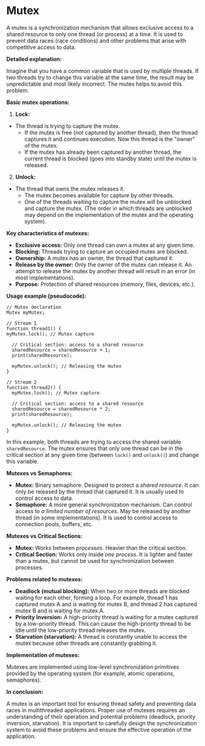 # Mutex 
A mutex is a synchronization mechanism that allows exclusive access to a shared resource to only one thread (or process) at a time.  It is used to prevent data races (race conditions) and other problems that arise with competitive access to data.

**Detailed explanation:**

Imagine that you have a common variable that is used by multiple threads. If two threads try to change this variable at the same time, the result may be unpredictable and most likely incorrect.  The mutex helps to avoid this problem.

**Basic mutex operations:**

1. **Lock:**
* The thread is trying to capture the mutex.
    * If the mutex is free (not captured by another thread), then the thread captures it and continues execution.  Now this thread is the "owner" of the mutex.
    * If the mutex has already been captured by another thread, the current thread is blocked (goes into standby state) until the mutex is released.

2. **Unlock:**
* The thread that owns the mutex releases it.
    * The mutex becomes available for capture by other threads.
    * One of the threads waiting to capture the mutex will be unblocked and capture the mutex.  (The order in which threads are unblocked may depend on the implementation of the mutex and the operating system).

**Key characteristics of mutexes:**

* **Exclusive access:** Only one thread can own a mutex at any given time.
* **Blocking:** Threads trying to capture an occupied mutex are blocked.
* **Ownership:** A mutex has an owner, the thread that captured it.
* **Release by the owner:** Only the owner of the mutex can release it.  An attempt to release the mutex by another thread will result in an error (in most implementations).
* **Purpose:** Protection of shared resources (memory, files, devices, etc.).

**Usage example (pseudocode):**

```
// Mutex declaration
Mutex myMutex;

// Stream 1
function thread1() {
myMutex.lock(); // Mutex capture

  // Critical section: access to a shared resource
  sharedResource = sharedResource + 1;
  print(sharedResource);

  myMutex.unlock(); // Releasing the mutex
}

// Stream 2
function thread2() {
  myMutex.lock(); // Mutex capture

  // Critical section: access to a shared resource
  sharedResource = sharedResource * 2;
  print(sharedResource);

  myMutex.unlock(); // Releasing the mutex
}
```

In this example, both threads are trying to access the shared variable `sharedResource`. The mutex ensures that only one thread can be in the critical section at any given time (between `lock()` and `unlock()`) and change this variable.

**Mutexes vs Semaphores:**

* **Mutex:** Binary semaphore.  Designed to protect a *shared resource*.  It can only be released by the thread that captured it.  It is usually used to control access to data.
* **Semaphore:** A more general synchronization mechanism.  Can control access to *a limited number of resources*. May be released by another thread (in some implementations). It is used to control access to connection pools, buffers, etc.

**Mutexes vs Critical Sections:**

* **Mutex:** Works between *processes*.  Heavier than the critical section.
* **Critical Section:** Works only inside *one process*.  It is lighter and faster than a mutex, but cannot be used for synchronization between processes.

**Problems related to mutexes:**

* **Deadlock (mutual blocking):** When two or more threads are blocked waiting for each other, forming a loop. For example, thread 1 has captured mutex A and is waiting for mutex B, and thread 2 has captured mutex B and is waiting for mutex A.
* **Priority Inversion:** A high-priority thread is waiting for a mutex captured by a low-priority thread. This can cause the high-priority thread to be idle until the low-priority thread releases the mutex.
* **Starvation (starvation):** A thread is constantly unable to access the mutex because other threads are constantly grabbing it.

**Implementation of mutexes:**

Mutexes are implemented using low-level synchronization primitives provided by the operating system (for example, atomic operations, semaphores).

**In conclusion:**

A mutex is an important tool for ensuring thread safety and preventing data races in multithreaded applications. Proper use of mutexes requires an understanding of their operation and potential problems (deadlock, priority inversion, starvation). It is important to carefully design the synchronization system to avoid these problems and ensure the effective operation of the application.